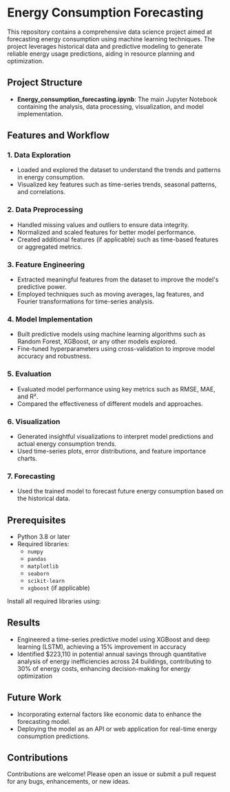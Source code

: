 # Energy Consumption Forecasting

This repository contains a comprehensive data science project aimed at forecasting energy consumption using machine learning techniques. The project leverages historical data and predictive modeling to generate reliable energy usage predictions, aiding in resource planning and optimization.

## Project Structure

- **Energy_consumption_forecasting.ipynb**: The main Jupyter Notebook containing the analysis, data processing, visualization, and model implementation.

## Features and Workflow

### 1. **Data Exploration**
   - Loaded and explored the dataset to understand the trends and patterns in energy consumption.
   - Visualized key features such as time-series trends, seasonal patterns, and correlations.

### 2. **Data Preprocessing**
   - Handled missing values and outliers to ensure data integrity.
   - Normalized and scaled features for better model performance.
   - Created additional features (if applicable) such as time-based features or aggregated metrics.

### 3. **Feature Engineering**
   - Extracted meaningful features from the dataset to improve the model's predictive power.
   - Employed techniques such as moving averages, lag features, and Fourier transformations for time-series analysis.

### 4. **Model Implementation**
   - Built predictive models using machine learning algorithms such as Random Forest, XGBoost, or any other models explored.
   - Fine-tuned hyperparameters using cross-validation to improve model accuracy and robustness.

### 5. **Evaluation**
   - Evaluated model performance using key metrics such as RMSE, MAE, and R².
   - Compared the effectiveness of different models and approaches.

### 6. **Visualization**
   - Generated insightful visualizations to interpret model predictions and actual energy consumption trends.
   - Used time-series plots, error distributions, and feature importance charts.

### 7. **Forecasting**
   - Used the trained model to forecast future energy consumption based on the historical data.

## Prerequisites

- Python 3.8 or later
- Required libraries:
  - `numpy`
  - `pandas`
  - `matplotlib`
  - `seaborn`
  - `scikit-learn`
  - `xgboost` (if applicable)

Install all required libraries using:


## Results
- Engineered a time-series predictive model using XGBoost and deep learning (LSTM), achieving a 15% improvement in 
accuracy 
- Identified $223,110 in potential annual savings through quantitative analysis of energy inefficiencies across 24 buildings, 
contributing to 30% of energy costs, enhancing decision-making for energy optimization

## Future Work
- Incorporating external factors like economic data to enhance the forecasting model.
- Deploying the model as an API or web application for real-time energy consumption predictions.

## Contributions
Contributions are welcome! Please open an issue or submit a pull request for any bugs, enhancements, or new ideas.
